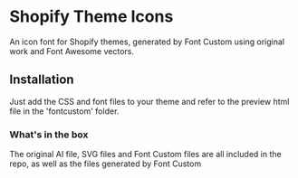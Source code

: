 # Shopify Theme Icons

An icon font for Shopify themes, generated by Font Custom using original work and Font Awesome vectors.

## Installation

Just add the CSS and font files to your theme and refer to the preview html file in the 'fontcustom' folder.

### What's in the box

The original AI file, SVG files and Font Custom files are all included in the repo, as well as the files generated by Font Custom
